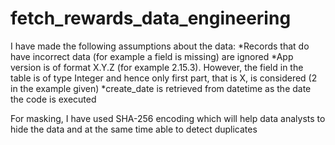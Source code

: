 # fetch_rewards_data_engineering
I have made the following assumptions about the data:
*Records that do have incorrect data (for example a field is missing) are ignored
*App version is of format X.Y.Z (for example 2.15.3). However, the field in the table is of type Integer and hence only first part, that is X, is considered (2 in the example given)
*create_date is retrieved from datetime as the date the code is executed

For masking, I have used SHA-256 encoding which will help data analysts to hide the data and at the same time able to detect duplicates

